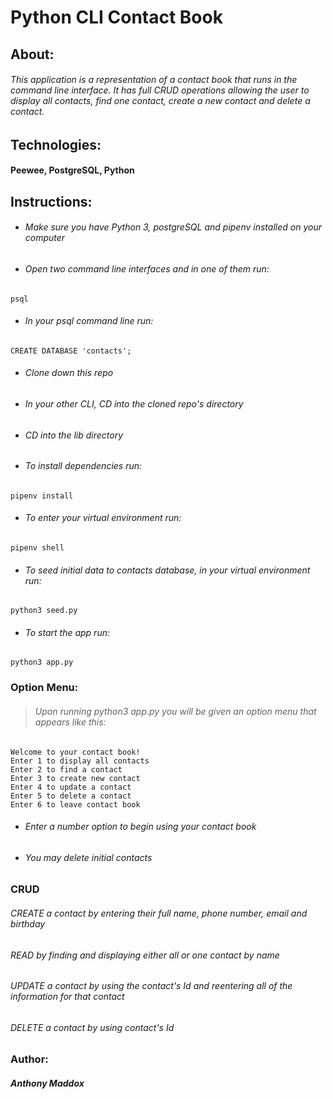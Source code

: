 # **Python CLI Contact Book**

## About:

###### This application is a representation of a contact book that runs in the command line interface. It has full CRUD operations allowing the user to display all contacts, find one contact, create a new contact and delete a contact.

## Technologies:

#### Peewee, PostgreSQL, Python

## Instructions:

- ###### Make sure you have Python 3, postgreSQL and pipenv installed on your computer

- ###### Open two command line interfaces and in one of them run:

```
psql
```

- ###### In your psql command line run:

```
CREATE DATABASE 'contacts';
```

- ###### Clone down this repo

- ###### In your other CLI, CD into the cloned repo's directory

- ###### CD into the lib directory

- ###### To install dependencies run:

```
pipenv install
```

- ###### To enter your virtual environment run:

```
pipenv shell
```

- ###### To seed initial data to contacts database, in your virtual environment run:

```
python3 seed.py
```

- ###### To start the app run:

```
python3 app.py
```

### Option Menu:

> ###### Upon running python3 app.py you will be given an option menu that appears like this:

```
Welcome to your contact book!
Enter 1 to display all contacts
Enter 2 to find a contact
Enter 3 to create new contact
Enter 4 to update a contact
Enter 5 to delete a contact
Enter 6 to leave contact book
```

- ###### Enter a number option to begin using your contact book

- ###### You may delete initial contacts

### CRUD

###### _CREATE_ a contact by entering their full name, phone number, email and birthday

###### _READ_ by finding and displaying either all or one contact by name

###### _UPDATE_ a contact by using the contact's Id and reentering all of the information for that contact

###### _DELETE_ a contact by using contact's Id

### Author:

##### Anthony Maddox
